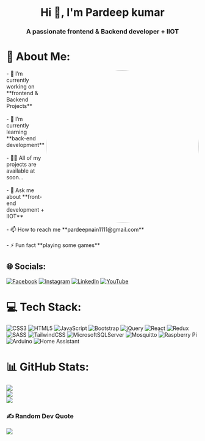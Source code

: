 <h1 align="center">Hi 👋, I'm Pardeep kumar</h1>
<h3 align="center">A passionate frontend & Backend developer + IIOT</h3>

# 💫 About Me:
<img style="border-radius: 50%;" align="right" alt="Coding" width="400" src="https://i.pinimg.com/originals/02/74/20/0274207612d515f49012c87803a9e631.gif">
- 🔭 I’m currently working on **frontend & Backend Projects**<br><br>- 🌱 I’m currently learning **back-end development**<br><br>- 👨‍💻 All of my projects are available at soon...<br><br>- 💬 Ask me about **front-end development + IIOT**<br><br>- 📫 How to reach me **pardeepnain1111@gmail.com**<br><br>- ⚡ Fun fact **playing some games**


## 🌐 Socials:
[![Facebook](https://img.shields.io/badge/Facebook-%231877F2.svg?logo=Facebook&logoColor=white)](https://facebook.com/profile.php?id=100066392553609) [![Instagram](https://img.shields.io/badge/Instagram-%23E4405F.svg?logo=Instagram&logoColor=white)](https://instagram.com/pardeep_labview) [![LinkedIn](https://img.shields.io/badge/LinkedIn-%230077B5.svg?logo=linkedin&logoColor=white)](https://linkedin.com/in/pardeepkumar1111) [![YouTube](https://img.shields.io/badge/YouTube-%23FF0000.svg?logo=YouTube&logoColor=white)](https://youtube.com/@PardeepLabVIEW) 

# 💻 Tech Stack:
![CSS3](https://img.shields.io/badge/css3-%231572B6.svg?style=flat&logo=css3&logoColor=white) ![HTML5](https://img.shields.io/badge/html5-%23E34F26.svg?style=flat&logo=html5&logoColor=white) ![JavaScript](https://img.shields.io/badge/javascript-%23323330.svg?style=flat&logo=javascript&logoColor=%23F7DF1E) ![Bootstrap](https://img.shields.io/badge/bootstrap-%238511FA.svg?style=flat&logo=bootstrap&logoColor=white) ![jQuery](https://img.shields.io/badge/jquery-%230769AD.svg?style=flat&logo=jquery&logoColor=white) ![React](https://img.shields.io/badge/react-%2320232a.svg?style=flat&logo=react&logoColor=%2361DAFB) ![Redux](https://img.shields.io/badge/redux-%23593d88.svg?style=flat&logo=redux&logoColor=white) ![SASS](https://img.shields.io/badge/SASS-hotpink.svg?style=flat&logo=SASS&logoColor=white) ![TailwindCSS](https://img.shields.io/badge/tailwindcss-%2338B2AC.svg?style=flat&logo=tailwind-css&logoColor=white) ![MicrosoftSQLServer](https://img.shields.io/badge/Microsoft%20SQL%20Server-CC2927?style=flat&logo=microsoft%20sql%20server&logoColor=white) ![Mosquitto](https://img.shields.io/badge/mosquitto-%233C5280.svg?style=flat&logo=eclipsemosquitto&logoColor=white) ![Raspberry Pi](https://img.shields.io/badge/-RaspberryPi-C51A4A?style=flat&logo=Raspberry-Pi) ![Arduino](https://img.shields.io/badge/-Arduino-00979D?style=flat&logo=Arduino&logoColor=white) ![Home Assistant](https://img.shields.io/badge/home%20assistant-%2341BDF5.svg?style=flat&logo=home-assistant&logoColor=white)
# 📊 GitHub Stats:
![](https://github-readme-stats.vercel.app/api?username=PardeepDeveloperIIOT&theme=blue-green&hide_border=false&include_all_commits=true&count_private=true)<br/>
![](https://github-readme-streak-stats.herokuapp.com/?user=PardeepDeveloperIIOT&theme=blue-green&hide_border=false)<br/>
![](https://github-readme-stats.vercel.app/api/top-langs/?username=PardeepDeveloperIIOT&theme=blue-green&hide_border=false&include_all_commits=true&count_private=true&layout=compact)

### ✍️ Random Dev Quote
![](https://quotes-github-readme.vercel.app/api?type=horizontal&theme=merko)

<!-- Proudly created with GPRM ( https://gprm.itsvg.in ) -->
